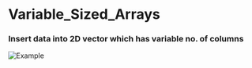 # Variable_Sized_Arrays
### Insert data into 2D vector which has variable no. of columns

![Example](https://s3.amazonaws.com/hr-challenge-images/14507/1476906485-2c93045320-variable-length-arrays.png)
